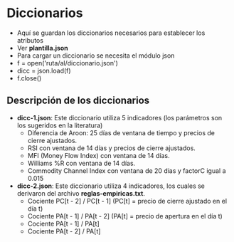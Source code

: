 # Diccionarios

+ Aquí se guardan los diccionarios necesarios para establecer los atributos
+ Ver **plantilla.json**
+ Para cargar un diccionario se necesita el módulo json
+ f = open('ruta/al/diccionario.json')
+ dicc = json.load(f)
+ f.close()

## Descripción de los diccionarios

+ **dicc-1.json**: Este diccionario utiliza 5 indicadores (los parámetros son los sugeridos en la literatura)
	+ Diferencia de Aroon: 25 días de ventana de tiempo y precios de cierre ajustados.
	+ RSI con ventana de 14 días y precios de cierre ajustados.
	+ MFI (Money Flow Index) con ventana de 14 días.
	+ Williams %R con ventana de 14 días.
	+ Commodity Channel Index con ventana de 20 días y factorC igual a 0.015
+ **dicc-2.json**: Este diccionario utiliza 4 indicadores, los cuales se derivaron del archivo **reglas-empiricas.txt**.
	+ Cociente PC[t - 2] / PC[t - 1] (PC[t] = precio de cierre ajustado en el día t)
	+ Cociente PA[t - 1] / PA[t - 2] (PA[t] = precio de apertura en el día t)
	+ Cociente PA[t - 1] / PA[t]
	+ Cociente PA[t - 2] / PA[t]	


